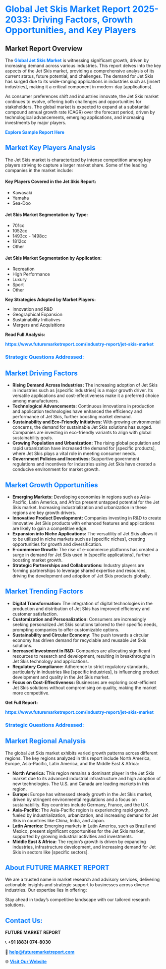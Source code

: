 <h1 style="color: #007BFF;">Global Jet Skis Market Report 2025-2033: Driving Factors, Growth Opportunities, and Key Players</h1>

<section id="overview">
<h2>Market Report Overview</h2>
<p>The <a href="https://www.futuremarketreport.com/industry-report/jet-skis-market" style="color: #007BFF; text-decoration: none;"><strong>Global Jet Skis Market</strong></a> is witnessing significant growth, driven by increasing demand across various industries. This report delves into the key aspects of the Jet Skis market, providing a comprehensive analysis of its current status, future potential, and challenges. The demand for Jet Skis has surged due to its wide-ranging applications in industries such as [insert industries], making it a critical component in modern-day [applications].</p>
<p>As consumer preferences shift and industries innovate, the Jet Skis market continues to evolve, offering both challenges and opportunities for stakeholders. The global market is expected to expand at a substantial compound annual growth rate (CAGR) over the forecast period, driven by technological advancements, emerging applications, and increasing investments by major players.</p>
</section>

<section id="overview">
<p><a href="https://www.futuremarketreport.com/request-sample/reportId=52707" style="color: #007BFF; text-decoration: none;"><strong>Explore Sample Report Here</strong></a></p>
</section>

<section id="key-players">
<h2 style="color: #007BFF;">Market Key Players Analysis</h2>
<p>The Jet Skis market is characterized by intense competition among key players striving to capture a larger market share. Some of the leading companies in the market include:</p>
<h4>Key Players Covered in the Jet Skis Report:</h4>
<ul><li>Kawasaki</li><li>Yamaha</li><li>Sea-Doo</li></ul>
<h4>Jet Skis Market Segmentation by Type:</h4>
<ul><li>701cc</li><li>1052cc</li><li>1493cc - 1498cc</li><li>1812cc</li><li>Other</li></ul>

<h4>Jet Skis Market Segmentation by Application:</h4>
<ul><li>Recreation</li><li>High Performance</li><li>Luxury</li><li>Sport</li><li>Other</li></ul>
<p><strong>Key Strategies Adopted by Market Players:</strong></p>
<ul>
<li>Innovation and R&D</li>
<li>Geographical Expansion</li>
<li>Sustainability Initiatives</li>
<li>Mergers and Acquisitions</li>
</ul>
</section>

<section>
<p><strong>Read Full Analysis: </strong></p><a href="https://www.futuremarketreport.com/industry-report/jet-skis-market" style="color: #007BFF; text-decoration: none;"><strong>https://www.futuremarketreport.com/industry-report/jet-skis-market</strong></a>
<h3 style="color: #007BFF;">Strategic Questions Addressed:</h3>
</section>

<section id="driving-factors">
<h2 style="color: #007BFF;">Market Driving Factors</h2>
<ul>
<li><strong>Rising Demand Across Industries:</strong> The increasing adoption of Jet Skis in industries such as [specific industries] is a major growth driver. Its versatile applications and cost-effectiveness make it a preferred choice among manufacturers.</li>
<li><strong>Technological Advancements:</strong> Continuous innovations in production and application technologies have enhanced the efficiency and performance of Jet Skis, further boosting market demand.</li>
<li><strong>Sustainability and Eco-Friendly Initiatives:</strong> With growing environmental concerns, the demand for sustainable Jet Skis solutions has surged. Companies are investing in eco-friendly variants to align with global sustainability goals.</li>
<li><strong>Growing Population and Urbanization:</strong> The rising global population and rapid urbanization have increased the demand for [specific products], where Jet Skis plays a vital role in meeting consumer needs.</li>
<li><strong>Government Policies and Incentives:</strong> Supportive government regulations and incentives for industries using Jet Skis have created a conducive environment for market growth.</li>
</ul>
</section>

<section id="growth-opportunities">
<h2 style="color: #007BFF;">Market Growth Opportunities</h2>
<ul>
<li><strong>Emerging Markets:</strong> Developing economies in regions such as Asia-Pacific, Latin America, and Africa present untapped potential for the Jet Skis market. Increasing industrialization and urbanization in these regions are key growth drivers.</li>
<li><strong>Innovative Product Development:</strong> Companies investing in R&D to create innovative Jet Skis products with enhanced features and applications are likely to gain a competitive edge.</li>
<li><strong>Expansion into Niche Applications:</strong> The versatility of Jet Skis allows it to be utilized in niche markets such as [specific niches], creating opportunities for growth and diversification.</li>
<li><strong>E-commerce Growth:</strong> The rise of e-commerce platforms has created a surge in demand for Jet Skis used in [specific applications], further boosting market growth.</li>
<li><strong>Strategic Partnerships and Collaborations:</strong> Industry players are forming partnerships to leverage shared expertise and resources, driving the development and adoption of Jet Skis products globally.</li>
</ul>
</section>

<section id="trending-factors">
<h2 style="color: #007BFF;">Market Trending Factors</h2>
<ul>
<li><strong>Digital Transformation:</strong> The integration of digital technologies in the production and distribution of Jet Skis has improved efficiency and customer satisfaction.</li>
<li><strong>Customization and Personalization:</strong> Consumers are increasingly seeking personalized Jet Skis solutions tailored to their specific needs, prompting companies to offer customizable options.</li>
<li><strong>Sustainability and Circular Economy:</strong> The push towards a circular economy has driven demand for recyclable and reusable Jet Skis solutions.</li>
<li><strong>Increased Investment in R&D:</strong> Companies are allocating significant resources to research and development, resulting in breakthroughs in Jet Skis technology and applications.</li>
<li><strong>Regulatory Compliance:</strong> Adherence to strict regulatory standards, particularly in industries like [specific industries], is influencing product development and quality in the Jet Skis market.</li>
<li><strong>Focus on Cost-Effectiveness:</strong> Businesses are exploring cost-efficient Jet Skis solutions without compromising on quality, making the market more competitive.</li>
</ul>
</section>

<section>
<p><strong>Get Full Report: </strong></p><a href="https://www.futuremarketreport.com/industry-report/jet-skis-market" style="color: #007BFF; text-decoration: none;"><strong>https://www.futuremarketreport.com/industry-report/jet-skis-market</strong></a>
<h3 style="color: #007BFF;">Strategic Questions Addressed:</h3>
</section>


<section id="regional-analysis">
<h2 style="color: #007BFF;">Market Regional Analysis</h2>
<p>The global Jet Skis market exhibits varied growth patterns across different regions. The key regions analyzed in this report include North America, Europe, Asia-Pacific, Latin America, and the Middle East & Africa:</p>
<ul>
<li><strong>North America:</strong> This region remains a dominant player in the Jet Skis market due to its advanced industrial infrastructure and high adoption of new technologies. The U.S. and Canada are leading markets in this region.</li>
<li><strong>Europe:</strong> Europe has witnessed steady growth in the Jet Skis market, driven by stringent environmental regulations and a focus on sustainability. Key countries include Germany, France, and the U.K.</li>
<li><strong>Asia-Pacific:</strong> The Asia-Pacific region is experiencing rapid growth, fueled by industrialization, urbanization, and increasing demand for Jet Skis in countries like China, India, and Japan.</li>
<li><strong>Latin America:</strong> Emerging markets in Latin America, such as Brazil and Mexico, present significant opportunities for the Jet Skis market, supported by growing industrial activities and investments.</li>
<li><strong>Middle East & Africa:</strong> The region’s growth is driven by expanding industries, infrastructure development, and increasing demand for Jet Skis in sectors like [specific sectors].</li>
</ul>
</section>

<footer>
<h2 style="color: #007BFF;">About FUTURE MARKET REPORT</h2>
<p>We are a trusted name in market research and advisory services, delivering actionable insights and strategic support to businesses across diverse industries. Our expertise lies in offering:</p>

<p>Stay ahead in today’s competitive landscape with our tailored research solutions.</p>

<h2 style="color: #007BFF;">Contact Us:</h2>
<p><strong>FUTURE MARKET REPORT</strong></p>
<p>📞 <strong>+91 (883) 074-8030</strong></p>
<p>📧 <strong><a href="mailto:help@futuremarketreport.com" style="color: #007BFF;">help@futuremarketreport.com</a></strong></p>
<p>🌐 <strong><a href="https://www.futuremarketreport.com/" style="color: #007BFF;">Visit Our Website</a></strong></p>
</footer>